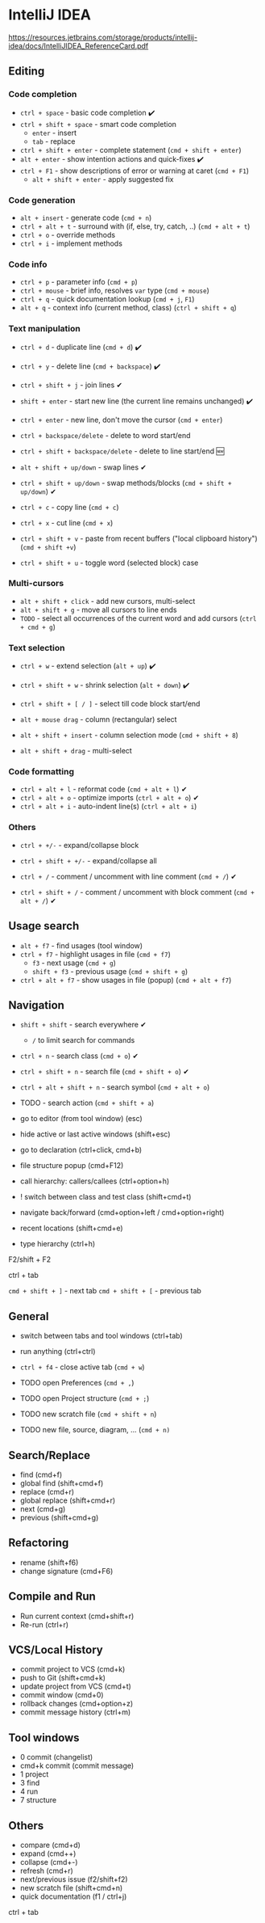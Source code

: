 # IntelliJ IDEA

https://resources.jetbrains.com/storage/products/intellij-idea/docs/IntelliJIDEA_ReferenceCard.pdf

## Editing

### Code completion

- `ctrl + space` - basic code completion ✔️
- `ctrl + shift + space` - smart code completion
    - `enter` - insert
    - `tab` - replace
- `ctrl + shift + enter` - complete statement (`cmd + shift + enter`)
- `alt + enter` - show intention actions and quick-fixes ✔️
- `ctrl + F1` - show descriptions of error or warning at caret (`cmd + F1`)
    - `alt + shift + enter` - apply suggested fix

### Code generation
- `alt + insert` - generate code (`cmd + n`)
- `ctrl + alt + t` - surround with (if, else, try, catch, ..) (`cmd + alt + t`)
- `ctrl + o` - override methods
- `ctrl + i` - implement methods
  
### Code info
- `ctrl + p` - parameter info (`cmd + p`)
- `ctrl + mouse` - brief info, resolves `var` type (`cmd + mouse`)
- `ctrl + q` - quick documentation lookup (`cmd + j`, `F1`)
- `alt + q` - context info (current method, class) (`ctrl + shift + q`)

### Text manipulation
- `ctrl + d` - duplicate line (`cmd + d`) ✔️
- `ctrl + y` - delete line (`cmd + backspace`) ✔️
- `ctrl + shift + j` - join lines ✔
- `shift + enter` - start new line (the current line remains unchanged) ✔️
- `ctrl + enter` - new line, don't move the cursor (`cmd + enter`)

- `ctrl + backspace/delete` - delete to word start/end
- `ctrl + shift + backspace/delete` - delete to line start/end 🆕

- `alt + shift + up/down` - swap lines ✔
- `ctrl + shift + up/down` - swap methods/blocks (`cmd + shift + up/down`) ✔

- `ctrl + c` - copy line (`cmd + c`)
- `ctrl + x` - cut line (`cmd + x`)
- `ctrl + shift + v` - paste from recent buffers ("local clipboard history") (`cmd + shift +v`)

- `ctrl + shift + u` - toggle word (selected block) case

### Multi-cursors
- `alt + shift + click` - add new cursors, multi-select
- `alt + shift + g` - move all cursors to line ends
- `TODO` - select all occurrences of the current word and add cursors (`ctrl + cmd + g`)

### Text selection
- `ctrl + w` - extend selection (`alt + up`) ✔️
- `ctrl + shift + w` - shrink selection (`alt + down`) ✔️
  
- `ctrl + shift + [ / ]` - select till code block start/end

- `alt + mouse drag` - column (rectangular) select
- `alt + shift + insert` - column selection mode (`cmd + shift + 8`)

- `alt + shift + drag` - multi-select

### Code formatting
- `ctrl + alt + l` - reformat code (`cmd + alt + l`) ✔
- `ctrl + alt + o` - optimize imports (`ctrl + alt + o`) ✔
- `ctrl + alt + i` - auto-indent line(s) (`ctrl + alt + i`)

### Others
- `ctrl + +/-` - expand/collapse block
- `ctrl + shift + +/-` - expand/collapse all

- `ctrl + /` - comment / uncomment with line comment (`cmd + /`) ✔
- `ctrl + shift + /` - comment / uncomment with block comment (`cmd + alt + /`) ✔

## Usage search

- `alt + f7` - find usages (tool window)
- `ctrl + f7` - highlight usages in file (`cmd + f7`)
    - `f3` - next usage (`cmd + g`)
    - `shift + f3` - previous usage (`cmd + shift + g`)
- `ctrl + alt + f7` - show usages in file (popup) (`cmd + alt + f7`)

## Navigation

- `shift + shift` - search everywhere ✔
  - `/` to limit search for commands
- `ctrl + n` - search class (`cmd + o`) ✔
- `ctrl + shift + n` - search file (`cmd + shift + o`) ✔
- `ctrl + alt + shift + n` - search symbol (`cmd + alt + o`)  
- TODO - search action (`cmd + shift + a`)


- go to editor  (from tool window) (esc)
- hide active or last active windows (shift+esc)
- go to declaration (ctrl+click, cmd+b)
- file structure popup (cmd+F12)
- call hierarchy: callers/callees (ctrl+option+h)
- ! switch between class and test class (shift+cmd+t)
- navigate back/forward (cmd+option+left / cmd+option+right)
- recent locations (shift+cmd+e)
- type hierarchy (ctrl+h)

F2/shift + F2

ctrl + tab






`cmd + shift + ]` - next tab
`cmd + shift + [` - previous tab

## General

- switch between tabs and tool windows (ctrl+tab)
- run anything (ctrl+ctrl)

- `ctrl + f4` - close active tab (`cmd + w`)

- TODO open Preferences (`cmd + ,`)
- TODO open Project structure (`cmd + ;`)

- TODO new scratch file (`cmd + shift + n`)
- TODO new file, source, diagram, ...  (`cmd + n)`

## Search/Replace

- find (cmd+f)
- global find (shift+cmd+f)
- replace (cmd+r)
- global replace (shift+cmd+r)
- next (cmd+g)
- previous (shift+cmd+g)

## Refactoring

- rename (shift+f6)
- change signature (cmd+F6)

## Compile and Run

- Run current context (cmd+shift+r)
- Re-run (ctrl+r)

## VCS/Local History

- commit project to VCS (cmd+k)
- push to Git (shift+cmd+k)
- update project from VCS (cmd+t)
- commit window (cmd+0)
- rollback changes (cmd+option+z)
- commit message history (ctrl+m)

## Tool windows

- 0 commit (changelist)
- cmd+k commit (commit message)
- 1 project
- 3 find
- 4 run
- 7 structure

## Others

- compare (cmd+d)
- expand (cmd++)
- collapse (cmd+-)
- refresh (cmd+r)
- next/previous issue (f2/shift+f2)
- new scratch file (shift+cmd+n)
- quick documentation (f1 / ctrl+j)

ctrl + tab